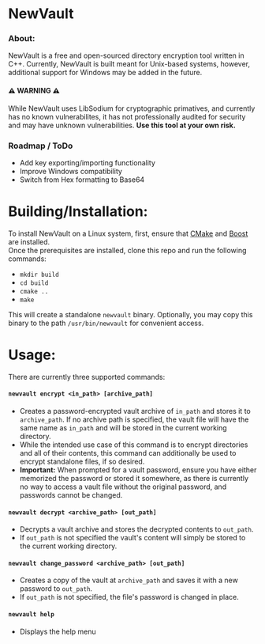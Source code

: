 # NewVault
### About: 
NewVault is a free and open-sourced directory encryption tool written in C++. Currently, NewVault is built meant for Unix-based systems, however, additional support for Windows may be added in the future. 
#### ⚠️ WARNING ⚠️
While NewVault uses LibSodium for cryptographic primatives, and currently has no known vulnerabilites, it has not professionally audited for security and may have unknown vulnerabilities. **Use this tool at your own risk.**


### Roadmap / ToDo
- Add key exporting/importing functionality
- Improve Windows compatibility
- Switch from Hex formatting to Base64


# Building/Installation:
To install NewVault on a Linux system, first, ensure that [CMake](https://cmake.org/download/) and [Boost](https://www.boost.org/doc/libs/1_56_0/more/getting_started/unix-variants.html) are installed.<br>
Once the prerequisites are installed, clone this repo and run the following commands:
- `mkdir build`
- `cd build`
- `cmake ..`
- `make`
  
This will create a standalone `newvault` binary. Optionally, you may copy this binary to the path `/usr/bin/newvault` for convenient access. 

# Usage:
There are currently three supported commands:
#### `newvault encrypt <in_path> [archive_path]`
- Creates a password-encrypted vault archive of `in_path` and stores it to `archive_path`. If no archive path is specified, the vault file will have the same name as `in_path` and will be stored in the current working directory.
- While the intended use case of this command is to encrypt directories and all of their contents, this command can additionally be used to encrypt standalone files, if so desired.
- **Important:** When prompted for a vault password, ensure you have either memorized the password or stored it somewhere, as there is currently no way to access a vault file without the original password, and passwords cannot be changed.
#### `newvault decrypt <archive_path> [out_path]`
- Decrypts a vault archive and stores the decrypted contents to `out_path`.
- If `out_path` is not specified the vault's content will simply be stored to the current working directory.
#### `newvault change_password <archive_path> [out_path]`
- Creates a copy of the vault at `archive_path` and saves it with a new password to `out_path`.
- If `out_path` is not specified, the file's password is changed in place.
#### `newvault help`
- Displays the help menu
